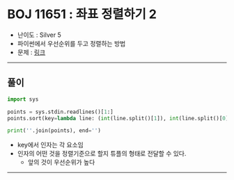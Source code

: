# BOJ 11651 : 좌표 정렬하기 2

- 난이도 : Silver 5
- 파이썬에서 우선순위를 두고 정렬하는 방법  
- 문제 : [링크](https://www.acmicpc.net/problem/11651)

---

## 풀이
```python
import sys

points = sys.stdin.readlines()[1:]
points.sort(key=lambda line: (int(line.split()[1]), int(line.split()[0])))

print(''.join(points), end='')

```
- key에서 인자는 각 요소임
- 인자의 어떤 것을 정렬기준으로 할지 튜플의 형태로 전달할 수 있다.
  - 앞의 것이 우선순위가 높다

---
